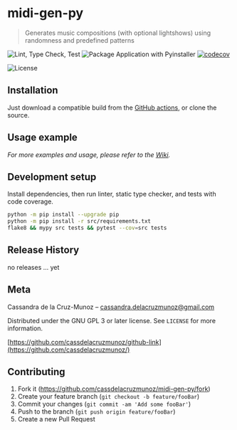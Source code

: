 # midi-gen-py
> Generates music compositions (with optional lightshows) using randomness and predefined patterns

![Lint, Type Check, Test](https://github.com/cassdelacruzmunoz/midi-gen-py/workflows/Lint,%20Type%20Check,%20Test/badge.svg)
![Package Application with Pyinstaller](https://github.com/cassdelacruzmunoz/midi-gen-py/workflows/Package%20Application%20with%20Pyinstaller/badge.svg)
[![codecov](https://codecov.io/gh/cassdelacruzmunoz/midi-gen-py/branch/master/graph/badge.svg)](https://codecov.io/gh/cassdelacruzmunoz/midi-gen-py)

![License](https://www.gnu.org/graphics/gplv3-or-later.png)

## Installation

Just download a compatible build from the [GitHub actions](https://github.com/cassdelacruzmunoz/midi-gen-py/actions?query=workflow%3A%22Package+Application+with+Pyinstaller%22), or clone the source.

## Usage example

_For more examples and usage, please refer to the [Wiki][wiki]._

## Development setup

Install dependencies, then run linter, static type checker, and tests with code coverage.
```sh
python -m pip install --upgrade pip
python -m pip install -r src/requirements.txt
flake8 && mypy src tests && pytest --cov=src tests
```

## Release History

no releases ... yet

## Meta

Cassandra de la Cruz-Munoz – cassandra.delacruzmunoz@gmail.com

Distributed under the GNU GPL 3 or later license. See ``LICENSE`` for more information.

[https://github.com/cassdelacruzmunoz/github-link](https://github.com/cassdelacruzmunoz/)

## Contributing

1. Fork it (<https://github.com/cassdelacruzmunoz/midi-gen-py/fork>)
2. Create your feature branch (`git checkout -b feature/fooBar`)
3. Commit your changes (`git commit -am 'Add some fooBar'`)
4. Push to the branch (`git push origin feature/fooBar`)
5. Create a new Pull Request

[wiki]: https://github.com/cassdelacruzmunoz/midi-gen-py/wiki

